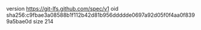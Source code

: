 version https://git-lfs.github.com/spec/v1
oid sha256:c9fbae3a08588b1f112b42d81b956ddddde0697a92d05f0f4aa0f8399a5bae0d
size 214
